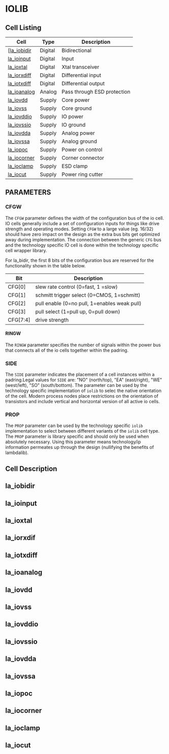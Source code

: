 # IOLIB

## Cell Listing

| Cell                             | Type    | Description                 |
| ---------------------------------|---------|-----------------------------|
[[la_iobidir](./rtl/la_iobidir.v)  | Digital | Bidirectional
[la_ioinput](./rtl/la_ioinput.v)   | Digital | Input
[la_ioxtal](./rtl/la_ioxtal.v)     | Digital | Xtal transceiver
[la_iorxdiff](./rtl/la_iorxdiff.v) | Digital | Differential input
[la_iotxdiff](./rtl/la_iotxdiff.v) | Digital | Differential output
[la_ioanalog](./rtl/la_ioanalog.v) | Analog  | Pass through ESD protection
[la_iovdd](./rtl/la_iovdd.v)       | Supply  | Core power
[la_iovss](./rtl/la_iovss.v)       | Supply  | Core ground
[la_iovddio](./rtl/la_iovddio.v)   | Supply  | IO  power
[la_iovssio](./rtl/la_iovssio.v)   | Supply  | IO ground
[la_iovdda](./rtl/la_iovdda.v)     | Supply  | Analog power
[la_iovssa](./rtl/la_iovssa.v)     | Supply  | Analog ground
[la_iopoc](./rtl/la_iopoc.v)       | Supply  | Power on control
[la_iocorner](./rtl/la_iocorner.v) | Supply  | Corner connector
[la_ioclamp](./rtl/la_ioclamp.v)   | Supply  | ESD clamp
[la_iocut](./rtl/la_iocut.v)       | Supply  | Power ring cutter

## PARAMETERS

### CFGW
The `CFGW` parameter defines the width of the configuration bus of the io cell. IO cells generally include a set of configuration inputs for things like drive strength and operating modes. Setting `CFGW` to a large value (eg. 16/32) should have zero impact on the design as the extra bus bits get optimized away during implementation. The connection between the generic `CFG` bus and the technology specific IO cell is done within the technology specific cell wrapper library.

For la_bidir, the first 8 bits of the configuration bus are reserved for the functionality shown in the table below.

| Bit       | Description                                     |
|-----------|-------------------------------------------------|
 CFG[0]     | slew rate control (0=fast, 1 =slow)             |
 CFG[1]     | schmitt trigger select (0=CMOS, 1=schmitt)      |
 CFG[2]     | pull enable (0=no pull, 1=enables weak pull)    |
 CFG[3]     | pull select (1=pull up, 0=pull down)            |
 CFG[7:4]   | drive strength                                  |

#### RINGW
The `RINGW` parameter specifies the number of signals within the power bus that connects all of the io cells together within the padring.

### SIDE
The `SIDE` parameter indicates the placement of a cell instances within a padring.Legal values for `SIDE` are: "NO" (north/top), "EA" (east/right), "WE" (west/left), "SO" (south/bottom). The parameter can be used by the technology specific implementation of `iolib` to selec the native orientation of the cell. Modern process nodes place restrictions on the orientation of transistors and include vertical and horizontal version of all active io cells.

### PROP
The `PROP` parameter can be used by the technology specific `iolib` implementation to select between different variants of the `iolib` cell type. The `PROP` parameter is library specific and should only be used when absolutely necessary. Using this parameter means technology/ip information permeates up through the design (nullifying the benefits of lambdalib).

## Cell Description

## la_iobidir

## la_ioinput

## la_ioxtal

## la_iorxdif

## la_iotxdiff

## la_ioanalog

## la_iovdd

## la_iovss

## la_iovddio

## la_iovssio

## la_iovdda

## la_iovssa

## la_iopoc

## la_iocorner

## la_ioclamp

## la_iocut